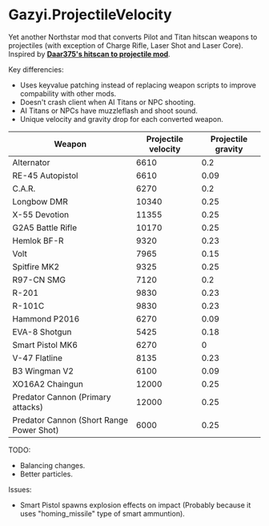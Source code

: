 # Gazyi.ProjectileVelocity
Yet another Northstar mod that converts Pilot and Titan hitscan weapons to projectiles (with exception of Charge Rifle, Laser Shot and Laser Core). Inspired by [**Daar375's hitscan to projectile mod**](https://github.com/Daar375/Daar375ModularBalancePatch/tree/main/Daar375.HitscanToProjectile).

Key differencies:
- Uses keyvalue patching instead of replacing weapon scripts to improve compability with other mods.
- Doesn't crash client when AI Titans or NPC shooting.
- AI Titans or NPCs have muzzleflash and shoot sound.
- Unique velocity and gravity drop for each converted weapon.

| Weapon  | Projectile velocity | Projectile gravity |
| ------------- | ------------- | ------------- |
| Alternator | 6610 | 0.2 |
| RE-45 Autopistol | 6610 | 0.09 |
| C.A.R. | 6270 | 0.2 |
| Longbow DMR | 10340 | 0.25 |
| X-55 Devotion | 11355 | 0.25 |
| G2A5 Battle Rifle | 10170 | 0.25 |
| Hemlok BF-R | 9320 | 0.23 |
| Volt | 7965 | 0.15 |
| Spitfire MK2 | 9325 | 0.25 |
| R97-CN SMG | 7120 | 0.2 |
| R-201 | 9830 | 0.23 |
| R-101C | 9830 | 0.23 |
| Hammond P2016 | 6270 | 0.09 |
| EVA-8 Shotgun | 5425 | 0.18 |
| Smart Pistol MK6 | 6270 | 0 |
| V-47 Flatline | 8135 | 0.23 |
| B3 Wingman V2 | 6100 | 0.09 |
| XO16A2 Chaingun | 12000 | 0.25 |
| Predator Cannon (Primary attacks) | 12000 | 0.25 |
| Predator Cannon (Short Range Power Shot) | 6000 | 0.25 |

TODO:
- Balancing changes.
- Better particles.

Issues:
- Smart Pistol spawns explosion effects on impact (Probably because it uses "homing_missile" type of smart ammuntion).
